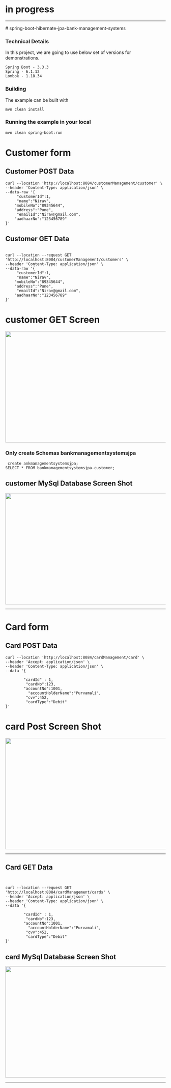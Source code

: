 # in progress 
<hr>
# spring-boot-hibernate-jpa-bank-management-systems

### Technical Details
In this project, we are going to use below set of versions for demonstrations.

    Spring Boot - 3.3.3
    Spring - 6.1.12
    Lombok - 1.18.34

### Building

The example can be built with
```shell
mvn clean install
```

### Running the example in your local
```shell
mvn clean spring-boot:run
```
# Customer form
## Customer POST Data
```shell
curl --location 'http://localhost:8084/customerManagement/customer' \
--header 'Content-Type: application/json' \
--data-raw '{
     "customerId":1,
     "name":"Nirav",
    "mobileNo":"89345644",
    "address":"Pune",
     "emailId":"Nirav@gmail.com",
    "aadhaarNo":"123456789"
}'
```
## Customer GET Data
```shell

curl --location --request GET 'http://localhost:8084/customerManagement/customers' \
--header 'Content-Type: application/json' \
--data-raw '{
     "customerId":1,
     "name":"Nirav",
    "mobileNo":"89345644",
    "address":"Pune",
     "emailId":"Nirav@gmail.com",
    "aadhaarNo":"123456789"
}'
```
# customer GET Screen 

<image src="https://github.com/user-attachments/assets/1ea8773f-2a29-4c9b-9665-07e554584dbe" width="750" height="350">


### Only create Schemas bankmanagementsystemsjpa
```shell
 create ankmanagementsystemsjpa;
SELECT * FROM bankmanagementsystemsjpa.customer;

```
## customer MySql Database Screen Shot

<image src="https://github.com/user-attachments/assets/d11be352-a8a9-4feb-996b-843a938915c1" width="750" height="350">

<hr>

# Card form
## Card POST Data
```shell
curl --location 'http://localhost:8084/cardManagement/card' \
--header 'Accept: application/json' \
--header 'Content-Type: application/json' \
--data '{
    
        "cardId" : 1,
         "cardNo":123,
        "accountNo":1001,
          "accountHolderName":"Purvamali",
         "cvv":452,
         "cardType":"Debit"
}'
```

# card Post  Screen Shot

<image src="https://github.com/user-attachments/assets/d442563b-5be2-4b4a-b69d-f8a28d57eee0" width="750" height="350">

<hr>

## Card GET Data
```shell


curl --location --request GET 'http://localhost:8084/cardManagement/cards' \
--header 'Accept: application/json' \
--header 'Content-Type: application/json' \
--data '{
    
        "cardId" : 1,
         "cardNo":123,
        "accountNo":1001,
          "accountHolderName":"Purvamali",
         "cvv":452,
         "cardType":"Debit"
}'
```

## card MySql Database Screen Shot

<image src="" width="750" height="350">

<hr>



